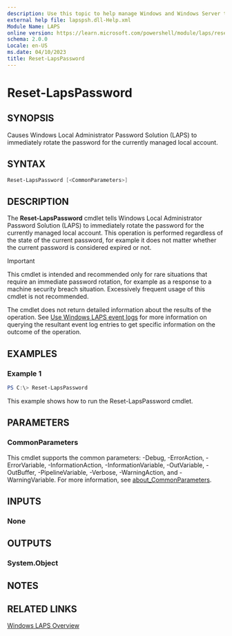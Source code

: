```yaml
---
description: Use this topic to help manage Windows and Windows Server technologies with Windows PowerShell.
external help file: lapspsh.dll-Help.xml
Module Name: LAPS
online version: https://learn.microsoft.com/powershell/module/laps/reset-lapspassword?view=windowsserver2022-ps&wt.mc_id=ps-gethelp
schema: 2.0.0
Locale: en-US
ms.date: 04/10/2023
title: Reset-LapsPassword
---
```


# Reset-LapsPassword

## SYNOPSIS

Causes Windows Local Administrator Password Solution (LAPS) to immediately rotate the password for
the currently managed local account.

## SYNTAX

```powershell
Reset-LapsPassword [<CommonParameters>]
```

## DESCRIPTION

The **Reset-LapsPassword** cmdlet tells Windows Local Administrator Password Solution (LAPS) to
immediately rotate the password for the currently managed local account. This operation is performed
regardless of the state of the current password, for example it does not matter whether the current
password is considered expired or not.

> [!IMPORTANT]
> This cmdlet is intended and recommended only for rare situations that require an
> immediate password rotation, for example as a response to a machine security breach situation.
> Excessively frequent usage of this cmdlet is not recommended.

The cmdlet does not return detailed information about the results of the operation. See
[Use Windows LAPS event logs](https://go.microsoft.com/fwlink/?linkid=2234103) for more
information on querying the resultant event log entries to get specific information on the outcome
of the operation.

## EXAMPLES

### Example 1

```powershell
PS C:\> Reset-LapsPassword
```

This example shows how to run the Reset-LapsPassword cmdlet.

## PARAMETERS

### CommonParameters

This cmdlet supports the common parameters: -Debug, -ErrorAction, -ErrorVariable,
-InformationAction, -InformationVariable, -OutVariable, -OutBuffer, -PipelineVariable, -Verbose,
-WarningAction, and -WarningVariable. For more information, see
[about_CommonParameters](http://go.microsoft.com/fwlink/?LinkID=113216).

## INPUTS

### None

## OUTPUTS

### System.Object

## NOTES

## RELATED LINKS

[Windows LAPS Overview](https://go.microsoft.com/fwlink/?linkid=2233901)
